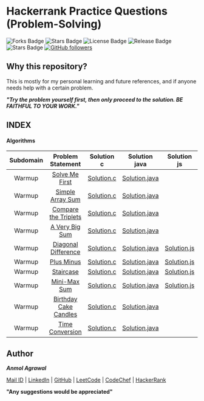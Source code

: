 # Hackerrank Practice Questions (Problem-Solving)

![Forks Badge](https://img.shields.io/github/forks/Anmol53/Hackerrank-Problem-Solving)
![Stars Badge](https://img.shields.io/github/stars/Anmol53/Hackerrank-Problem-Solving)
![License Badge](https://img.shields.io/github/license/Anmol53/Hackerrank-Problem-Solving)
![Release Badge](https://img.shields.io/github/contributors/Anmol53/Hackerrank-Problem-Solving)
![Stars Badge](https://img.shields.io/github/watchers/Anmol53/Hackerrank-Problem-Solving)
[![GitHub followers](https://img.shields.io/github/followers/Anmol53.svg?style=social&label=Follow&maxAge=2592000)](https://github.com/Anmol53?tab=followers)

## Why this repository?

This is mostly for my personal learning and future references, and if anyone needs help with a certain problem.

***"Try the problem yourself first, then only proceed to the solution. BE FAITHFUL TO YOUR WORK."***

## INDEX
#### Algorithms
| Subdomain	| Problem Statement | Solution c | Solution java | Solution js | Difficulty | Score |
| :-------: | :---------------: | :--------: | :-----------: | :---------: | :--------: | :---: |
| Warmup | [Solve Me First](https://github.com/Anmol53/Hackerrank-Problem-Solving/blob/master/Warmup/Solve%20Me%20First/README.md) |[Solution.c](https://github.com/Anmol53/Hackerrank-Problem-Solving/blob/master/Warmup/Solve%20Me%20First/SolveMeFirst.c) | [Solution.java](https://github.com/Anmol53/Hackerrank-Problem-Solving/blob/master/Warmup/Solve%20Me%20First/SolveMeFirst.java)||Easy|1|
| Warmup | [Simple Array Sum](https://github.com/Anmol53/Hackerrank-Problem-Solving/blob/master/Warmup/Simple%20Array%20Sum/README.md) |[Solution.c](https://github.com/Anmol53/Hackerrank-Problem-Solving/blob/master/Warmup/Simple%20Array%20Sum/Simple%20Array%20Sum.c) | [Solution.java](https://github.com/Anmol53/Hackerrank-Problem-Solving/blob/master/Warmup/Simple%20Array%20Sum/SimpleArraySum.java)||Easy|10|
| Warmup | [Compare the Triplets](https://github.com/Anmol53/Hackerrank-Problem-Solving/blob/master/Warmup/Compare%20the%20Triplets/README.md) |[Solution.c](https://github.com/Anmol53/Hackerrank-Problem-Solving/blob/master/Warmup/Compare%20the%20Triplets/Compare%20the%20Triplets.c) | [Solution.java](https://github.com/Anmol53/Hackerrank-Problem-Solving/blob/master/Warmup/Compare%20the%20Triplets/Compare%20the%20Triplets.java)|| Easy|10|
| Warmup | [A Very Big Sum](https://github.com/Anmol53/Hackerrank-Problem-Solving/blob/master/Warmup/A%20Very%20Big%20Sum/README.md) |[Solution.c](https://github.com/Anmol53/Hackerrank-Problem-Solving/blob/master/Warmup/A%20Very%20Big%20Sum/A%20Very%20Big%20Sum.c) | [Solution.java](https://github.com/Anmol53/Hackerrank-Problem-Solving/blob/master/Warmup/A%20Very%20Big%20Sum/A%20Very%20Big%20Sum.java)|| Easy|10|
| Warmup | [Diagonal Difference](https://github.com/Anmol53/Hackerrank-Problem-Solving/blob/master/Warmup/Diagonal%20Difference/README.md) |[Solution.c](https://github.com/Anmol53/Hackerrank-Problem-Solving/blob/master/Warmup/Diagonal%20Difference/Diagonal%20Difference.c) | [Solution.java](https://github.com/Anmol53/Hackerrank-Problem-Solving/blob/master/Warmup/Diagonal%20Difference/Diagonal%20Difference.java) | [Solution.js](https://github.com/Anmol53/Hackerrank-Problem-Solving/blob/master/Warmup/Diagonal%20Difference/Diagonal%20Difference.js)| Easy|10|
| Warmup |[Plus Minus](https://www.hackerrank.com/challenges/plus-minus/problem)|[Solution.c](https://github.com/Anmol53/Hackerrank-Problem-Solving/blob/master/Warmup/Plus%20Minus/PlusMinus.c) | [Solution.java](https://github.com/Anmol53/Hackerrank-Problem-Solving/blob/master/Warmup/Plus%20Minus/PlusMinus.java) | [Solution.js](https://github.com/Anmol53/Hackerrank-Problem-Solving/blob/master/Warmup/Plus%20Minus/PlusMinus.js)| Easy| 10 |
| Warmup |[Staircase](https://www.hackerrank.com/challenges/staircase/problem)|[Solution.c](https://github.com/Anmol53/Hackerrank-Problem-Solving/blob/master/Warmup/Staircase/Staircase.c) | [Solution.java](https://github.com/Anmol53/Hackerrank-Problem-Solving/blob/master/Warmup/Staircase/Staircase.java) | [Solution.js](https://github.com/Anmol53/Hackerrank-Problem-Solving/blob/master/Warmup/Staircase/Staircase.js)| Easy| 10 |
| Warmup |[Mini-Max Sum](https://www.hackerrank.com/challenges/mini-max-sum/problem)|[Solution.c](https://github.com/Anmol53/Hackerrank-Problem-Solving/blob/master/Warmup/Mini-Max%20Sum/Mini-MaxSum.c) | [Solution.java](https://github.com/Anmol53/Hackerrank-Problem-Solving/blob/master/Warmup/Mini-Max%20Sum/Mini-MaxSum.java) | [Solution.js](https://github.com/Anmol53/Hackerrank-Problem-Solving/blob/master/Warmup/Mini-Max%20Sum/Mini-MaxSum.js)| Easy| 10 |
| Warmup |[Birthday Cake Candles](https://www.hackerrank.com/challenges/birthday-cake-candles/problem)|[Solution.c]() | [Solution.java]()|| Easy| 10 |
| Warmup |[Time Conversion](https://www.hackerrank.com/challenges/time-conversion/problem)|[Solution.c]() | [Solution.java]()|| Easy| 15 |

## Author
***Anmol Agrawal***

[Mail ID](mailto:anmol.ag53@gmail.com?subject=[GitHub]) | [LinkedIn](https://www.linkedin.com/in/anmol-53/) | [GitHub](https://github.com/Anmol53/) | [LeetCode](https://leetcode.com/anmol_53/) | [CodeChef](https://www.codechef.com/users/uniquecoder_) | [HackerRank](https://www.hackerrank.com/anmol_53)

**"Any suggestions would be appreciated"**

